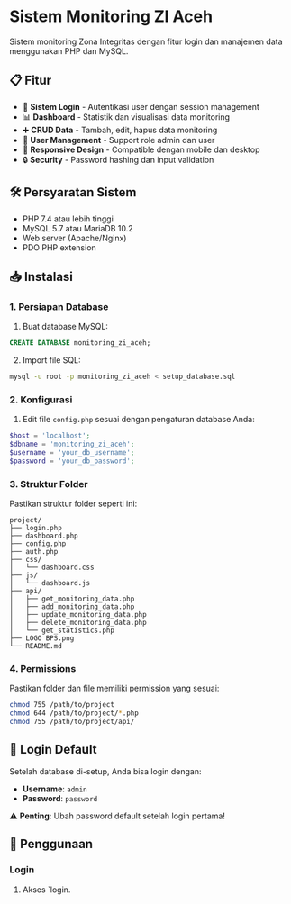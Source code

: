# Sistem Monitoring ZI Aceh

Sistem monitoring Zona Integritas dengan fitur login dan manajemen data menggunakan PHP dan MySQL.

## 📋 Fitur

- 🔐 **Sistem Login** - Autentikasi user dengan session management
- 📊 **Dashboard** - Statistik dan visualisasi data monitoring
- ➕ **CRUD Data** - Tambah, edit, hapus data monitoring
- 👤 **User Management** - Support role admin dan user
- 📱 **Responsive Design** - Compatible dengan mobile dan desktop
- 🔒 **Security** - Password hashing dan input validation

## 🛠️ Persyaratan Sistem

- PHP 7.4 atau lebih tinggi
- MySQL 5.7 atau MariaDB 10.2
- Web server (Apache/Nginx)
- PDO PHP extension

## 📥 Instalasi

### 1. Persiapan Database

1. Buat database MySQL:
```sql
CREATE DATABASE monitoring_zi_aceh;
```

2. Import file SQL:
```bash
mysql -u root -p monitoring_zi_aceh < setup_database.sql
```

### 2. Konfigurasi

1. Edit file `config.php` sesuai dengan pengaturan database Anda:
```php
$host = 'localhost';
$dbname = 'monitoring_zi_aceh';
$username = 'your_db_username';
$password = 'your_db_password';
```

### 3. Struktur Folder

Pastikan struktur folder seperti ini:
```
project/
├── login.php
├── dashboard.php
├── config.php
├── auth.php
├── css/
│   └── dashboard.css
├── js/
│   └── dashboard.js
├── api/
│   ├── get_monitoring_data.php
│   ├── add_monitoring_data.php
│   ├── update_monitoring_data.php
│   ├── delete_monitoring_data.php
│   └── get_statistics.php
├── LOGO BPS.png
└── README.md
```

### 4. Permissions

Pastikan folder dan file memiliki permission yang sesuai:
```bash
chmod 755 /path/to/project
chmod 644 /path/to/project/*.php
chmod 755 /path/to/project/api/
```

## 👤 Login Default

Setelah database di-setup, Anda bisa login dengan:

- **Username**: `admin`
- **Password**: `password`

⚠️ **Penting**: Ubah password default setelah login pertama!

## 🚀 Penggunaan

### Login
1. Akses `login.